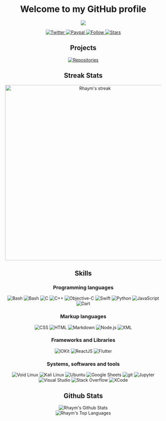 <h1 align="center">Welcome to my GitHub profile</h1>

<p align="center">
  <a href="https://github.com/rhaym-tech">
    <img src="https://readme-typing-svg.herokuapp.com?size=30&duration=3000&color=FF0000&center=true&lines=Rhaym;Jailbreaker;JB+Tweaks+Developer;UI/UX+Designer;Frontend+developer;iOS/MacOS+apps+dev;Games+developer">
  </a>
</p>

<p align="center">
  <a href="https://twitter.com/UchihaRhaym">
    <img src="https://custom-icon-badges.demolab.com/badge/Twitter-@UchihaRhaym-blue.svg?logo=twitter&logoColor=white" alt="Twitter">
  </a>
  <a href="https://www.paypal.com/myaccount/transfer/homepage" target="_blank">
    <img src="https://custom-icon-badges.demolab.com/badge/Paypal-@RhaymTech-blue.svg?logo=paypal&logoColor=white" alt="Paypal">
  </a>
  <a href="#" target="_blank">
    <img src="https://custom-icon-badges.demolab.com/badge/Follow%20me-3-red.svg?logo=follow&logoColor=white" alt="Follow">
  </a>
  <a href="#" target="_blank">
    <img src="https://custom-icon-badges.demolab.com/badge/Stars-11-green.svg?logo=star&logoColor=white" alt="Stars">
  </a>
</p>

<h2 align="center">Projects</h2>

<p align="center">
  <a href="https://github.com/rhaym-tech?tab=repositories"><img alt="Repositories" src="https://custom-icon-badges.demolab.com/badge/Check%20repostories-17-violet.svg?logo=repo&logoColor=white"/></a>
</p>

<h2 align="center">Streak Stats</h2>

<p align="center">
  <img width="564" alt="Rhaym's streak" src="http://github-readme-streak-stats.herokuapp.com?user=rhaym-tech&theme=windows-dark&hide_border=true&mode=weekly"/>
</p>

<h2 align="center">Skills</h2>

<h3 align="center">Programming languages</h3>
<p align="center"><img alt="Bash" src="https://img.shields.io/badge/Bash-121011.svg?logo=gnu-bash&logoColor=white">
   <img alt="Bash" src="https://img.shields.io/badge/ACPI%20Source%20Language-blue?logo=acpi&logoColor=white">
   <img alt="C" src="https://custom-icon-badges.herokuapp.com/badge/C-03599C.svg?logo=c-in-hexagon&logoColor=white">
   <img alt="C++" src="https://custom-icon-badges.herokuapp.com/badge/C++-9C033A.svg?logo=cpp2&logoColor=white">
   <img alt="Objective-C" src="https://custom-icon-badges.herokuapp.com/badge/Objective%20C-gold.svg?logo=apple&logoColor=black">
   <img alt="Swift" src="https://custom-icon-badges.herokuapp.com/badge/Swift-FF4700.svg?logo=swift&logoColor=white">
   <img alt="Python" src="https://img.shields.io/badge/Python-14354C.svg?logo=python&logoColor=white">
   <img alt="JavaScript" src="https://img.shields.io/badge/JavaScript-F7DF1E.svg?logo=javascript&logoColor=black">
   <img alt="Dart" src="https://img.shields.io/badge/Dart-blue.svg?logo=dart&logoColor=white">

<h3 align="center">Markup languages</h3>

<p align="center">
    <img alt="CSS" src="https://img.shields.io/badge/CSS-1572B6.svg?logo=css3&logoColor=white">
    <img alt="HTML" src="https://img.shields.io/badge/HTML-E34F26.svg?logo=html5&logoColor=white">
    <img alt="Markdown" src="https://img.shields.io/badge/Markdown-000000.svg?logo=markdown&logoColor=white">
    <img alt="Node.js" src="https://img.shields.io/badge/Node.js-43853D.svg?logo=node.js&logoColor=white">
    <img alt="XML" src="https://img.shields.io/badge/XML-e0982c.svg?logo=svg&logoColor=white">
</p>

<h3 align="center">Frameworks and Libraries</h3>

<p align="center">
    <img alt="IOKit" src="https://img.shields.io/badge/IOKit-20232a.svg?logo=apple&logoColor=white">
    <img alt="ReactJS" src="https://img.shields.io/badge/ReactJS-20232a.svg?logo=react&logoColor=%2361DAFB">
    <img alt="Flutter" src="https://img.shields.io/badge/Flutter-blue.svg?logo=flutter&logoColor=white">
</p>


<h3 align="center">Systems, softwares and tools</h3>

<p align="center">
    <img alt="Void Linux" src="https://img.shields.io/badge/Void%20Linux-50C878.svg?logo=vagrant&logoColor=white">
    <img alt="Kali Linux" src="https://img.shields.io/badge/Kali%20Linux-blue.svg?logo=kali-linux&logoColor=white">
    <img alt="Ubuntu" src="https://img.shields.io/badge/Ubuntu-ff7400?logo=ubuntu&logoColor=white">
    <img alt="Google Sheets" src="https://img.shields.io/badge/Google%20Sheets-34A853.svg?logo=google%20sheets&logoColor=white">
    <img alt="git" src="https://img.shields.io/badge/git-blue?logo=git&logoColor=white">
    <img alt="Jupyter" src="https://img.shields.io/badge/Jupyter-F37626.svg?logo=Jupyter&logoColor=white">
    <img alt="Visual Studio" src="https://img.shields.io/badge/visualstudio-purple?logo=visualstudio&logoColor=white">
    <img alt="Stack Overflow" src="https://img.shields.io/badge/-Stack%20Overflow-FE7A16?logo=stack-overflow&logoColor=white">
    <img alt="XCode" src="https://img.shields.io/badge/Xcode-blue.svg?logo=xcode&logoColor=white">
</p>

<h2 align="center">Github Stats</h2>
<p align="center">
<img alt="Rhaym's Github Stats" src="https://github-readme-stats.vercel.app/api?username=rhaym-tech&show_icons=true&theme=github_dark"/>
<br>
<img alt="Rhaym's Top Languages" src="https://github-readme-stats.vercel.app/api/top-langs/?username=rhaym-tech&show_icons=true&theme=github_dark&langs_count=12"/>
</p>
